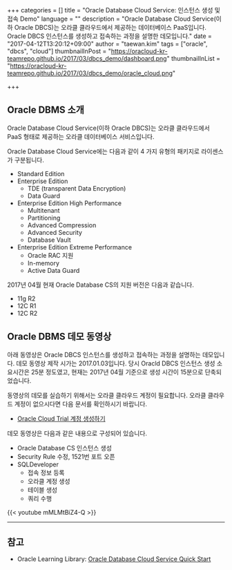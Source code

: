 +++
categories = []
title = "Oracle Database Cloud Service: 인스턴스 생성 및 접속 Demo"
language = ""
description = "Oracle Database Cloud Service(이하 Oracle DBCS)는 오라클 클라우드에서 제공하는 데이터베이스 PaaS입니다. Oracle DBCS 인스턴스를 생성하고 접속하는 과정을 설명한 데모입니다."
date = "2017-04-12T13:20:12+09:00"
author = "taewan.kim"
tags = ["oracle", "dbcs", "cloud"]
thumbnailInPost = "https://oracloud-kr-teamrepo.github.io/2017/03/dbcs_demo/dashboard.png"
thumbnailInList = "https://oracloud-kr-teamrepo.github.io/2017/03/dbcs_demo/oracle_cloud.png"

+++

## Oracle DBMS 소개

Oracle Database Cloud Service(이하 Oracle DBCS)는 오라클 클라우드에서 PaaS 형태로 제공하는 오라클 데이터베이스 서비스입니다.

Oracle Database Cloud Service에는 다음과 같이 4 가지 유형의 패키지로 라이센스가 구분됩니다.

- Standard Edition
- Enterprise Edition
  - TDE (transparent Data Encryption)
  - Data Guard
- Enterprise Edition High Performance
  - Multitenant
  - Partitioning
  - Advanced Compression
  - Advanced Security
  - Database Vault
- Enterprise Edition Extreme Performance
  - Oracle RAC 지원
  - In-memory
  - Active Data Guard

2017년 04월 현재 Oracle Database CS의 지원 버전은 다음과 같습니다.

- 11g R2
- 12C R1
- 12C R2

## Oracle DBMS 데모 동영상

아래 동영상은 Oracle DBCS 인스턴스를 생성하고 접속하는 과정을 설명하는 데모입니다.
데모 동영상 제작 시가는 2017.01.03입니다. 당시 Oracld DBCS 인스턴스 생성 소요시간은 25분 정도였고, 현재는 2017년 04월 기준으로 생성 시간이 15분으로 단축되었습니다.

동영상의 데모를 실습하기 위해서는 오라클 클라우드 계정이 필요합니다. 오라클 클라우드 계정이 없으시다면 다음 문서를 확인하시기 바랍니다.

- [Oracle Cloud Trial 계정 생성하기](http://www.oracloud.kr/post/accont/)

데모 동영상은 다음과 같은 내용으로 구성되어 있습니다.

- Oracle Database CS 인스턴스 생성
- Security Rule 수정, 1521번 포트 오픈
- SQLDeveloper
  - 접속 정보 등록
  - 오라클 계정 생성
  - 테이블 생성
  - 쿼리 수행

{{< youtube mMLMtBiZ4-Q >}}

***

## 참고

-  Oracle Learning Library: [Oracle Database Cloud Service Quick Start](https://apexapps.oracle.com/pls/apex/f?p=44785:112:0::::P112_CONTENT_ID:11569)

